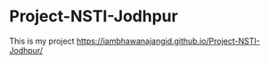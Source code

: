 # Project-NSTI-Jodhpur


This is my project
https://iambhawanajangid.github.io/Project-NSTI-Jodhpur/
